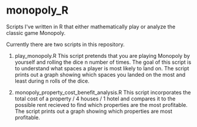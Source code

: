 # monopoly_R
Scripts I've written in R that either mathematically play or analyze the classic game Monopoly.

Currently there are two scripts in this repository.

1. play_monopoly.R
  This script pretends that you are playing Monopoly by yourself and rolling the dice n number of times.
  The goal of this script is to understand what spaces a player is most likely to land on.
  The script prints out a graph showing which spaces you landed on the most and least during n rolls of the dice.

2. monopoly_property_cost_benefit_analysis.R
  This script incorporates the total cost of a property / 4 houses / 1 hotel and compares it to the possible rent recieved to find which properties are the most profitable.
  The script prints out a graph showing which properties are most profitable.
